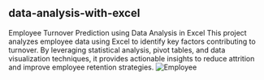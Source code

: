 ## data-analysis-with-excel
Employee Turnover Prediction using Data Analysis in Excel
This project analyzes employee data using Excel to identify key factors contributing to turnover. By leveraging statistical analysis, pivot tables, and data visualization techniques, it provides actionable insights to reduce attrition and improve employee retention strategies.
![Employee](https://github.com/user-attachments/assets/8310f621-65de-4b96-8d11-4884623102eb)

